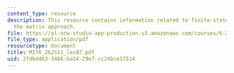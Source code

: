 ```yaml
---
content_type: resource
description: This resource contains information related to finite-state Markov chains;
  the matrix approach.
file: https://ol-ocw-studio-app-production.s3.amazonaws.com/courses/6-262-discrete-stochastic-processes-spring-2011/2fdbd4633466ba1429e7cc24bce37514_MIT6_262S11_lec07.pdf
file_type: application/pdf
resourcetype: Document
title: MIT6_262S11_lec07.pdf
uid: 2fdbd463-3466-ba14-29e7-cc24bce37514
---
```

